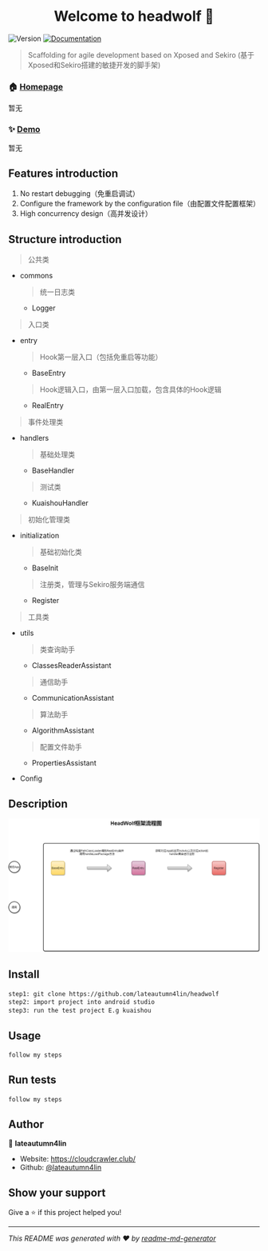 <h1 align="center">Welcome to headwolf 👋</h1>
<p>
  <img alt="Version" src="https://img.shields.io/badge/version-v0.01-blue.svg?cacheSeconds=2592000" />
  <a href="w文档" target="_blank">
    <img alt="Documentation" src="https://img.shields.io/badge/documentation-yes-brightgreen.svg" />
  </a>
</p>

> Scaffolding for agile development based on Xposed and Sekiro (基于Xposed和Sekiro搭建的敏捷开发的脚手架)

### 🏠 [Homepage]()

暂无

### ✨ [Demo]()

暂无

## Features introduction

1. No restart debugging（免重启调试）
2. Configure the framework by the configuration file（由配置文件配置框架）
3. High concurrency design（高并发设计）

## Structure introduction

> 公共类
- commons 

  > 统一日志类
  - Logger
  
> 入口类 
- entry

  > Hook第一层入口（包括免重启等功能）
  - BaseEntry

  > Hook逻辑入口，由第一层入口加载，包含具体的Hook逻辑
  - RealEntry

> 事件处理类 
- handlers

  > 基础处理类
  - BaseHandler

  > 测试类
  - KuaishouHandler

> 初始化管理类
- initialization

  > 基础初始化类
  - BaseInit

  > 注册类，管理与Sekiro服务端通信
  - Register

> 工具类
- utils

  > 类查询助手
  - ClassesReaderAssistant 

  > 通信助手
  - CommunicationAssistant

  > 算法助手
  - AlgorithmAssistant

  > 配置文件助手
  - PropertiesAssistant
  
- Config

## Description
![相关图示说明](https://github.com/lateautumn4lin/diagrams_dir/blob/master/headwolf_flow.png)

## Install

```sh
step1: git clone https://github.com/lateautumn4lin/headwolf
step2: import project into android studio
step3: run the test project E.g kuaishou
```

## Usage

```sh
follow my steps
```

## Run tests

```sh
follow my steps
```

## Author

👤 **lateautumn4lin**

* Website: https://cloudcrawler.club/
* Github: [@lateautumn4lin](https://github.com/lateautumn4lin)

## Show your support

Give a ⭐️ if this project helped you!

***
_This README was generated with ❤️ by [readme-md-generator](https://github.com/kefranabg/readme-md-generator)_
